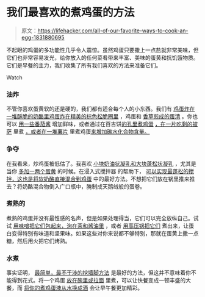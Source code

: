 # 我们最喜欢的煮鸡蛋的方法

> 原文：<https://lifehacker.com/all-of-our-favorite-ways-to-cook-an-egg-1831880695>

不起眼的鸡蛋的多功能性几乎令人震惊。虽然鸡蛋只要撒上一点盐就非常美味，但它们也非常容易发光，给你放入的任何菜肴带来丰富、美味的蛋黄和抗饥饿物质。它们是早餐的主力，我们收集了所有我们喜欢的方法来准备它们。

Watch

### 油炸

不管你喜欢蛋黄软的还是硬的，我们都有适合每个人的小东西。我们有 [鸡蛋炸在一堆酥脆的奶酪里](https://skillet.lifehacker.com/behold-the-cheesy-crispy-glory-of-the-frico-fried-egg-1829470751)[鸡蛋炸在精美的棕色松脆圈里](https://skillet.lifehacker.com/fry-eggs-in-delicata-squash-rings-1831845920) ，鸡蛋和 [香草煎成的蛋清](https://skillet.lifehacker.com/fry-herbs-and-seasonings-directly-in-the-white-of-your-1829005431) 。你也可以 [用一些番茄酱](https://skillet.lifehacker.com/make-super-delicious-fried-eggs-with-the-last-bit-of-to-1785413964) 增加鲜味，或者通过在百吉饼[的孔里煮鸡蛋](https://skillet.lifehacker.com/leftover-pizza-egg-in-a-hole-is-your-new-favorite-break-1789021643#_ga=2.97896607.1620292031.1547427732-1157707288.1539189461) [，在一片吃剩的披萨](https://lifehacker.com/make-a-bagel-egg-in-a-hole-for-an-upgraded-breakfast-fo-1740786942) 里煮 [，或者在一堆薯片](https://skillet.lifehacker.com/you-need-to-add-potato-chips-to-your-eggs-1826105841) 里煮鸡蛋[来增加碳水化合物含量。](https://lifehacker.com/make-a-bagel-egg-in-a-hole-for-an-upgraded-breakfast-fo-1740786942)

### 争夺

在我看来，炒鸡蛋被低估了。我喜欢 [小块奶油状凝乳和大块蓬松状凝乳](https://skillet.lifehacker.com/how-to-make-perfect-scrambled-eggs-no-matter-how-you-l-1819089160) ，尤其是当你 [多加一两个蛋黄](https://skillet.lifehacker.com/extra-yolks-make-this-scramble-crazy-custardy-1828089705) 的时候。在浸入式搅拌器 的帮助下， [可以实现最蓬松的搅拌，这也是将软奶酪直接混合到鸡蛋](https://lifehacker.com/make-perfect-soft-scrambled-eggs-with-an-immersion-blen-1783758910) 中的最好方法。不想把它们放在锅里推来推去？将奶酪混合物倒入广口瓶中，腌制成天鹅绒般的蛋卷。

### 煮熟的

煮熟的鸡蛋并没有最性感的名声，但是如果处理得当，它们可以完全放纵自己。试试 [用味噌](https://skillet.lifehacker.com/make-appetizer-worthy-hard-boiled-eggs-by-wrapping-them-1831021259)[把它们包起来，泡在茶和酱油里](https://skillet.lifehacker.com/youll-want-to-make-these-seasoned-tea-eggs-over-and-ove-1798514929) ，或者 [用高压锅把它们](https://skillet.lifehacker.com/make-korean-sauna-eggs-in-your-instant-pot-1831208346#_ga=2.266152975.1620292031.1547427732-1157707288.1539189461) 煮出来，让蛋白变得特别有味道和坚果味。如果这些对你来说都不够特别，那就在蛋黄上撒一点糖，然后用火把它们烤熟。

### 水煮

事实证明， [最简单，最不干涉的挖墙脚方法](https://skillet.lifehacker.com/this-is-the-chillest-easiest-way-to-poach-an-egg-1825889759) 是最好的方法，但这并不意味着你不能得到花式。将一个鸡蛋 [放在碗里或拉面](https://skillet.lifehacker.com/poach-an-egg-right-in-your-instant-ramen-1826540837) 里煮，可以让快餐变成一顿丰盛的大餐，而 [将你的煮鸡蛋液从水换成酒](https://skillet.lifehacker.com/upgrade-your-brunch-by-poaching-eggs-in-wine-1789441544) 会让早午餐更加精彩。